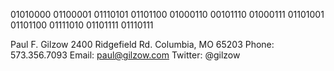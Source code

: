 01010000 01100001 01110101 01101100  01000110 00101110  01000111 01101001 01101100 01111010 01101111 01110111

Paul F. Gilzow 2400 Ridgefield Rd. Columbia, MO 65203
Phone: 573.356.7093 Email: paul@gilzow.com  Twitter: @gilzow
